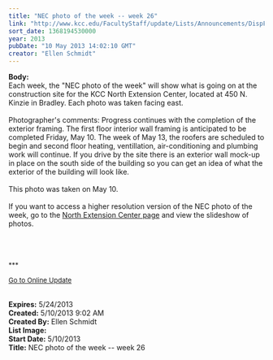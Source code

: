 ```yaml
---
title: "NEC photo of the week -- week 26"
link: "http://www.kcc.edu/FacultyStaff/update/Lists/Announcements/DispForm.aspx?ID=1115"
sort_date: 1368194530000
year: 2013
pubDate: "10 May 2013 14:02:10 GMT"
creator: "Ellen Schmidt"
---
```


<div><b>Body:</b> <div class="ExternalClass2557787ABA7A4DAC82493DE48E42A4CE">
<div style="float:left"><span>Each week, the &quot;NEC photo of the week&quot; will show what is going on at the construction site for the KCC North Extension Center, located at 450 N. Kinzie in Bradley. Each photo was taken facing east.<br /> <br />Photographer's comments: Progress continues with the completion of the exterior framing. The first floor interior wall framing is anticipated to be completed Friday, May 10. The week of May 13, the roofers are scheduled to begin and second floor heating, ventillation, air-conditioning and plumbing work will continue. If you drive by the site there is an exterior wall mock-up in place on the south side of the building so you can get an idea of what the exterior of the building will look like. </span>
<div> </div>
<div>This photo was taken on May 10.</div>
<div><br />If you want to access a higher resolution version of the NEC photo of the week, go to the <a href="/Community/Collegeinfo/collegelocations/Pages/nec.aspx">North Extension Center page</a> and view the slideshow of photos. </div>
<div> </div>
<div> </div>
<div>
<div> </div>
<div>
<p><font size="2">***</font></p>
<p><font size="2"><a href="/FacultyStaff/update/Pages/dailyupdate.aspx">Go to Online Update</a></font><font size="2"></p></font><br /></div></div></div></div></span></div>
<div><b>Expires:</b> 5/24/2013</div>
<div><b>Created:</b> 5/10/2013 9:02 AM</div>
<div><b>Created By:</b> Ellen Schmidt</div>
<div><b>List Image:</b> <a href="http://www.kcc.edu/SiteCollectionImages/NEC-2013-05-10.JPG"></a></div>
<div><b>Start Date:</b> 5/10/2013</div>
<div><b>Title:</b> NEC photo of the week -- week 26</div>
